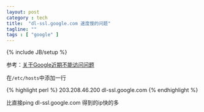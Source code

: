 ```yaml
---
layout: post
category : tech
title:  "dl-ssl.google.com 速度慢的问题"
tagline: ""
tags : [ "google" ] 
---
```

{% include JB/setup %}

参考：[关于Google近期不能访问问题](http://www.newsmth.net/nForum/#!article/GoogleTech/30862?p=1)

在``/etc/hosts``中添加一行

{% highlight perl %}
203.208.46.200 dl-ssl.google.com 
{% endhighlight %}

比直接ping dl-ssl.google.com 得到的ip快的多
